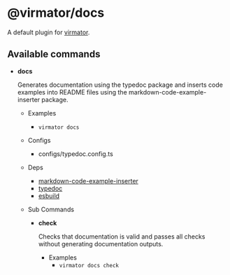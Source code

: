 # @virmator/docs

A default plugin for [virmator](https://www.npmjs.com/package/virmator).

## Available commands

-   **docs**

    Generates documentation using the typedoc package and inserts code examples into README files using the markdown-code-example-inserter package.

    -   Examples
        -   `virmator docs`
    -   Configs
        -   configs/typedoc.config.ts
    -   Deps
        -   [markdown-code-example-inserter](https://npmjs.com/package/markdown-code-example-inserter)
        -   [typedoc](https://npmjs.com/package/typedoc)
        -   [esbuild](https://npmjs.com/package/esbuild)
    -   Sub Commands

        -   **check**

            Checks that documentation is valid and passes all checks without generating documentation outputs.

            -   Examples
                -   `virmator docs check`
